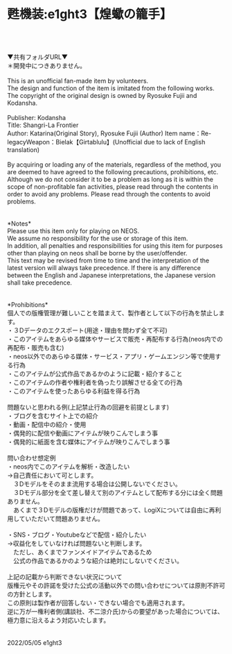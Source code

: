 # 甦機装:e1ght3【煌蠍の籠手】
<br>
<br>
<br>
▼共有フォルダURL▼<br>
＊開発中につきありません。<br>
<br>
This is an unofficial fan-made item by volunteers.<br>
The design and function of the item is imitated from the following works.<br>
The copyright of the original design is owned by Ryosuke Fujii and Kodansha.<br>
<br>
Publisher: Kodansha<br>
Title: Shangri-La Frontier<br>
Author: Katarina(Original Story), Ryosuke Fujii (Author)
Item name：Re-legacyWeapon：Bielak【Girtablulu】(Unofficial due to lack of English translation)<br>
<br>
By acquiring or loading any of the materials, regardless of the method, you are deemed to have agreed to the following precautions, prohibitions, etc.
Although we do not consider it to be a problem as long as it is within the scope of non-profitable fan activities, please read through the contents in order to avoid any problems. Please read through the contents to avoid problems.<br>
<br>
<br>
*Notes*<br>
Please use this item only for playing on NEOS.<br>
We assume no responsibility for the use or storage of this item.<br>
In addition, all penalties and responsibilities for using this item for purposes other than playing on neos shall be borne by the user/offender.<br>
This text may be revised from time to time and the interpretation of the latest version will always take precedence. If there is any difference between the English and Japanese interpretations, the Japanese version shall take precedence.<br>
<br>
<br>
*Prohibitions*<br>
個人での版権管理が難しいことを踏まえて、製作者として以下の行為を禁止します。<br>
・３Dデータのエクスポート(用途・理由を問わず全て不可)<br>
・このアイテムをあらゆる媒体やサービスで販売・再配布する行為(neos内での再配布・販売も含む)<br>
・neos以外でのあらゆる媒体・サービス・アプリ・ゲームエンジン等で使用する行為<br>
・このアイテムが公式作品であるかのように記載・紹介すること<br>
・このアイテムの作者や権利者を偽ったり誤解させる全ての行為<br>
・このアイテムを使ったあらゆる利益を得る行為<br>
<br>
問題ないと思われる例(上記禁止行為の回避を前提とします)<br>
・ブログを含むサイト上での紹介<br>
・動画・配信中の紹介・使用<br>
・偶発的に配信や動画にアイテムが映りこんでしまう事<br>
・偶発的に紙面を含む媒体にアイテムが映りこんでしまう事<br>
<br>
問い合わせ想定例<br>
・neos内でこのアイテムを解析・改造したい<br>
→自己責任において可とします。<br>
　３Dモデルをそのまま流用する場合は公開しないでください。<br>
　３Dモデル部分を全て差し替えて別のアイテムとして配布する分には全く問題ありません。<br>
　あくまで３Dモデルの版権だけが問題であって、LogiXについては自由に再利用していただいて問題ありません。<br>
<br>
・SNS・ブログ・Youtubeなどで配信・紹介したい<br>
→収益化をしていなければ問題ないと判断します。<br>
　ただし、あくまでファンメイドアイテムであるため<br>
　公式の作品であるかのような紹介は絶対にしないでください。<br>
<br>
上記の記載から判断できない状況について<br>
版権元やその許諾を受けた公式の活動以外での問い合わせについては原則不許可の方針とします。<br>
この原則は製作者が回答しない・できない場合でも適用されます。<br>
逆に万が一権利者側(講談社、不二涼介氏)からの要望があった場合については、極力意に沿えるよう対応いたします。<br>
<br>
<br>
2022/05/05 e1ght3

